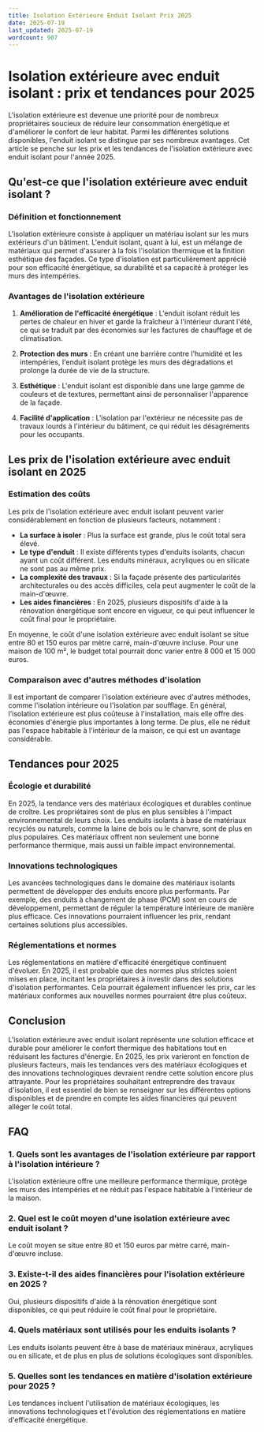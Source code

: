 ```yaml
---
title: Isolation Extérieure Enduit Isolant Prix 2025
date: 2025-07-19
last_updated: 2025-07-19
wordcount: 907
---
```


# Isolation extérieure avec enduit isolant : prix et tendances pour 2025

L'isolation extérieure est devenue une priorité pour de nombreux propriétaires soucieux de réduire leur consommation énergétique et d'améliorer le confort de leur habitat. Parmi les différentes solutions disponibles, l'enduit isolant se distingue par ses nombreux avantages. Cet article se penche sur les prix et les tendances de l'isolation extérieure avec enduit isolant pour l'année 2025.

## Qu'est-ce que l'isolation extérieure avec enduit isolant ?

### Définition et fonctionnement

L'isolation extérieure consiste à appliquer un matériau isolant sur les murs extérieurs d'un bâtiment. L'enduit isolant, quant à lui, est un mélange de matériaux qui permet d'assurer à la fois l'isolation thermique et la finition esthétique des façades. Ce type d'isolation est particulièrement apprécié pour son efficacité énergétique, sa durabilité et sa capacité à protéger les murs des intempéries.

### Avantages de l'isolation extérieure

1. **Amélioration de l'efficacité énergétique** : L'enduit isolant réduit les pertes de chaleur en hiver et garde la fraîcheur à l'intérieur durant l'été, ce qui se traduit par des économies sur les factures de chauffage et de climatisation.
   
2. **Protection des murs** : En créant une barrière contre l'humidité et les intempéries, l'enduit isolant protège les murs des dégradations et prolonge la durée de vie de la structure.

3. **Esthétique** : L'enduit isolant est disponible dans une large gamme de couleurs et de textures, permettant ainsi de personnaliser l'apparence de la façade.

4. **Facilité d'application** : L'isolation par l'extérieur ne nécessite pas de travaux lourds à l'intérieur du bâtiment, ce qui réduit les désagréments pour les occupants.

## Les prix de l'isolation extérieure avec enduit isolant en 2025

### Estimation des coûts

Les prix de l'isolation extérieure avec enduit isolant peuvent varier considérablement en fonction de plusieurs facteurs, notamment :

- **La surface à isoler** : Plus la surface est grande, plus le coût total sera élevé.
- **Le type d'enduit** : Il existe différents types d'enduits isolants, chacun ayant un coût différent. Les enduits minéraux, acryliques ou en silicate ne sont pas au même prix.
- **La complexité des travaux** : Si la façade présente des particularités architecturales ou des accès difficiles, cela peut augmenter le coût de la main-d'œuvre.
- **Les aides financières** : En 2025, plusieurs dispositifs d'aide à la rénovation énergétique sont encore en vigueur, ce qui peut influencer le coût final pour le propriétaire.

En moyenne, le coût d'une isolation extérieure avec enduit isolant se situe entre 80 et 150 euros par mètre carré, main-d'œuvre incluse. Pour une maison de 100 m², le budget total pourrait donc varier entre 8 000 et 15 000 euros.

### Comparaison avec d'autres méthodes d'isolation

Il est important de comparer l'isolation extérieure avec d'autres méthodes, comme l'isolation intérieure ou l'isolation par soufflage. En général, l'isolation extérieure est plus coûteuse à l'installation, mais elle offre des économies d'énergie plus importantes à long terme. De plus, elle ne réduit pas l'espace habitable à l'intérieur de la maison, ce qui est un avantage considérable.

## Tendances pour 2025

### Écologie et durabilité

En 2025, la tendance vers des matériaux écologiques et durables continue de croître. Les propriétaires sont de plus en plus sensibles à l'impact environnemental de leurs choix. Les enduits isolants à base de matériaux recyclés ou naturels, comme la laine de bois ou le chanvre, sont de plus en plus populaires. Ces matériaux offrent non seulement une bonne performance thermique, mais aussi un faible impact environnemental.

### Innovations technologiques

Les avancées technologiques dans le domaine des matériaux isolants permettent de développer des enduits encore plus performants. Par exemple, des enduits à changement de phase (PCM) sont en cours de développement, permettant de réguler la température intérieure de manière plus efficace. Ces innovations pourraient influencer les prix, rendant certaines solutions plus accessibles.

### Réglementations et normes

Les réglementations en matière d'efficacité énergétique continuent d'évoluer. En 2025, il est probable que des normes plus strictes soient mises en place, incitant les propriétaires à investir dans des solutions d'isolation performantes. Cela pourrait également influencer les prix, car les matériaux conformes aux nouvelles normes pourraient être plus coûteux.

## Conclusion

L'isolation extérieure avec enduit isolant représente une solution efficace et durable pour améliorer le confort thermique des habitations tout en réduisant les factures d'énergie. En 2025, les prix varieront en fonction de plusieurs facteurs, mais les tendances vers des matériaux écologiques et des innovations technologiques devraient rendre cette solution encore plus attrayante. Pour les propriétaires souhaitant entreprendre des travaux d'isolation, il est essentiel de bien se renseigner sur les différentes options disponibles et de prendre en compte les aides financières qui peuvent alléger le coût total.

## FAQ

### 1. Quels sont les avantages de l'isolation extérieure par rapport à l'isolation intérieure ?

L'isolation extérieure offre une meilleure performance thermique, protège les murs des intempéries et ne réduit pas l'espace habitable à l'intérieur de la maison.

### 2. Quel est le coût moyen d'une isolation extérieure avec enduit isolant ?

Le coût moyen se situe entre 80 et 150 euros par mètre carré, main-d'œuvre incluse.

### 3. Existe-t-il des aides financières pour l'isolation extérieure en 2025 ?

Oui, plusieurs dispositifs d'aide à la rénovation énergétique sont disponibles, ce qui peut réduire le coût final pour le propriétaire.

### 4. Quels matériaux sont utilisés pour les enduits isolants ?

Les enduits isolants peuvent être à base de matériaux minéraux, acryliques ou en silicate, et de plus en plus de solutions écologiques sont disponibles.

### 5. Quelles sont les tendances en matière d'isolation extérieure pour 2025 ?

Les tendances incluent l'utilisation de matériaux écologiques, les innovations technologiques et l'évolution des réglementations en matière d'efficacité énergétique.